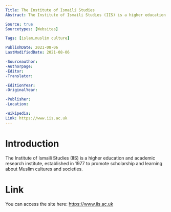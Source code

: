 ```yaml
---
Title: The Institute of Ismaili Studies
Abstract: The Institute of Ismaili Studies (IIS) is a higher education and academic research institute, established in 1977 to promote scholarship and learning about Muslim cultures and societies.

Source: true
Sourcetypes: [Websites]

Tags: [islam,muslim culture]

PublishDate: 2021-08-06
LastModifiedDate: 2021-08-06

-Sourceauthor: 
-Authorpage:
-Editor:
-Translator:

-EditionYear:
-OriginalYear:

-Publisher:
-Location:

-Wikipedia:
Link: https://www.iis.ac.uk
---
```

# Introduction
The Institute of Ismaili Studies (IIS) is a higher education and academic research institute, established in 1977 to promote scholarship and learning about Muslim cultures and societies.

# Link
You can access the site here: https://www.iis.ac.uk